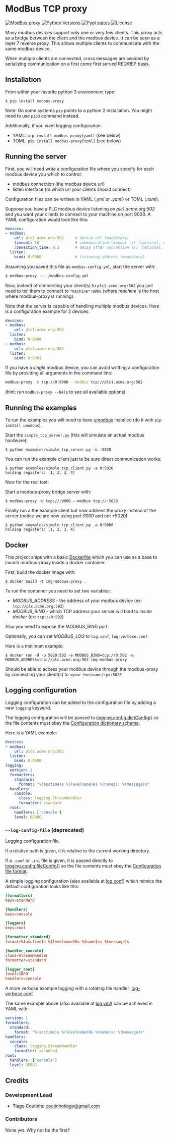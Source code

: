 # ModBus TCP proxy

[![ModBus proxy][pypi-version]](https://pypi.python.org/pypi/modbus-proxy)
[![Python Versions][pypi-python-versions]](https://pypi.python.org/pypi/modbus-proxy)
[![Pypi status][pypi-status]](https://pypi.python.org/pypi/modbus-proxy)
![License][license]

Many modbus devices support only one or very few clients. This proxy acts as a bridge between the client and the modbus device. It can be seen as a
layer 7 reverse proxy.
This allows multiple clients to communicate with the same modbus device.

When multiple clients are connected, cross messages are avoided by serializing communication on a first come first served REQ/REP basis.

## Installation

From within your favorite python 3 environment type:

`$ pip install modbus-proxy`

Note: On some systems `pip` points to a python 2 installation.
You might need to use `pip3` command instead.

Additionally, if you want logging configuration:
* YAML: `pip install modbus-proxy[yaml]` (see below)
* TOML: `pip install modbus-proxy[toml]` (see below)

## Running the server

First, you will need write a configuration file where you specify for each modbus device you which to control:

* modbus connection (the modbus device url)
* listen interface (to which url your clients should connect)

Configuration files can be written in YAML (*.yml* or *.yaml*) or TOML (*.toml*).

Suppose you have a PLC modbus device listening on *plc1.acme.org:502* and you want your clients to
connect to your machine on port 9000. A YAML configuration would look like this:

```yaml
devices:
- modbus:
    url: plc1.acme.org:502     # device url (mandatory)
    timeout: 10                # communication timeout (s) (optional, default: 10)
    connection_time: 0.1       # delay after connection (s) (optional, default: 0)
  listen:
    bind: 0:9000               # listening address (mandatory)
```

Assuming you saved this file as `modbus-config.yml`, start the server with:

```bash
$ modbus-proxy -c ./modbus-config.yml
```

Now, instead of connecting your client(s) to `plc1.acme.org:502` you just need to
tell them to connect to `*machine*:9000` (where *machine* is the host where
modbus-proxy is running).

Note that the server is capable of handling multiple modbus devices. Here is a
configuration example for 2 devices:

```yaml
devices:
- modbus:
    url: plc1.acme.org:502
  listen:
    bind: 0:9000
- modbus:
    url: plc2.acme.org:502
  listen:
    bind: 0:9001
```

If you have a *single* modbus device, you can avoid writting a configuration file by
providing all arguments in the command line:

```bash
modbus-proxy -b tcp://0:9000 --modbus tcp://plc1.acme.org:502
```

(hint: run `modbus-proxy --help` to see all available options)


## Running the examples

To run the examples you will need to have
[umodbus](https://github.com/AdvancedClimateSystems/uModbus) installed (do it
with `pip install umodbus`).

Start the `simple_tcp_server.py` (this will simulate an actual modbus hardware):

```console
$ python examples/simple_tcp_server.py -b :5020
```

You can run the example client just to be sure direct communication works:

```console
$ python examples/simple_tcp_client.py -a 0:5020
holding registers: [1, 2, 3, 4]
```

Now for the real test:

Start a modbus-proxy bridge server with:

```console
$ modbus-proxy -b tcp://:9000 --modbus tcp://:5020
```

Finally run a the example client but now address the proxy instead of the server
(notice we are now using port *9000* and not *5020):

```console
$ python examples/simple_tcp_client.py -a 0:9000
holding registers: [1, 2, 3, 4]
```

## Docker

This project ships with a basic [Dockerfile](./Dockerfile) which you can use
as a base to launch modbus-proxy inside a docker container.

First, build the docker image with:

```console
$ docker build -t img-modbus-proxy .
```

To run the container you need to set two variables:

* *MODBUS_ADDRESS* - the address of your modbus device (ex: `tcp://plc.acme.org:502`)
* *MODBUS_BIND* - which TCP address your server will bind to *inside docker* (ex: `tcp://0:502`)

Also you need to expose the MODBUS_BIND port.

Optionally, you can set *MODBUS_LOG* to `log.conf`, `log-verbose.conf`.

Here is a minimum example:

```
$ docker run -d -p 5020:502 -e MODBUS_BIND=tcp://0:502 -e MODBUS_ADDRESS=tcp://plc.acme.org:502 img-modbus-proxy
```

Should be able to access your modbus device through the modbus-proxy by connecting your client(s) to `<your-hostname/ip>:5020`

## Logging configuration

Logging configuration can be added to the configuration file by adding a new `logging` keyword.

The logging configuration will be passed to
[logging.config.dictConfig()](https://docs.python.org/library/logging.config.html#logging.config.dictConfig)
so the file contents must obey the
[Configuration dictionary schema](https://docs.python.org/library/logging.config.html#configuration-dictionary-schema).

Here is a YAML example:

```yaml
devices:
- modbus:
    url: plc1.acme.org:502
  listen:
    bind: 0:9000
logging:
  version: 1
  formatters:
    standard:
      format: "%(asctime)s %(levelname)8s %(name)s: %(message)s"
  handlers:
    console:
      class: logging.StreamHandler
      formatter: standard
  root:
    handlers: ['console']
    level: DEBUG
```

### `--log-config-file` (deprecated)

Logging configuration file.

If a relative path is given, it is relative to the current working directory.

If a `.conf` or `.ini` file is given, it is passed directly to
[logging.config.fileConfig()](https://docs.python.org/library/logging.config.html#logging.config.fileConfig) so the file contents must
obey the
[Configuration file format](https://docs.python.org/library/logging.config.html#configuration-file-format).

A simple logging configuration (also available at [log.conf](./log.conf))
which mimics the default configuration looks like this:

```toml
[formatters]
keys=standard

[handlers]
keys=console

[loggers]
keys=root

[formatter_standard]
format=%(asctime)s %(levelname)8s %(name)s: %(message)s

[handler_console]
class=StreamHandler
formatter=standard

[logger_root]
level=INFO
handlers=console
```

A more verbose example logging with a rotating file handler:
[log-verbose.conf](./log-verbose.conf)

The same example above (also available at [log.yml](./log.yml)) can be achieved in YAML with:

```yaml
version: 1
formatters:
  standard:
    format: "%(asctime)s %(levelname)8s %(name)s: %(message)s"
handlers:
  console:
    class: logging.StreamHandler
    formatter: standard
root:
  handlers: ['console']
  level: DEBUG
```


## Credits

### Development Lead

* Tiago Coutinho <coutinhotiago@gmail.com>

### Contributors

None yet. Why not be the first?

[pypi-python-versions]: https://img.shields.io/pypi/pyversions/modbus-proxy.svg
[pypi-version]: https://img.shields.io/pypi/v/modbus-proxy.svg
[pypi-status]: https://img.shields.io/pypi/status/modbus-proxy.svg
[license]: https://img.shields.io/pypi/l/modbus-proxy.svg
